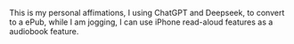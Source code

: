 This is my personal affimations, I using ChatGPT and Deepseek, to convert to a ePub, while I am jogging, I can use iPhone read-aloud features as a audiobook feature.
